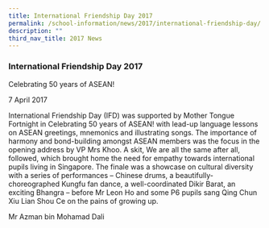 ```yaml
---
title: International Friendship Day 2017
permalink: /school-information/news/2017/international-friendship-day/
description: ""
third_nav_title: 2017 News
---
```

### **International Friendship Day 2017**
Celebrating 50 years of ASEAN! 

7 April 2017  

International Friendship Day (IFD) was supported by Mother Tongue Fortnight in Celebrating 50 years of ASEAN! with lead-up language lessons on ASEAN greetings, mnemonics and illustrating songs. The importance of harmony and bond-building amongst ASEAN members was the focus in the opening address by VP Mrs Khoo. A skit, We are all the same after all, followed, which brought home the need for empathy towards international pupils living in Singapore. The finale was a showcase on cultural diversity with a series of performances – Chinese drums, a beautifully-choreographed Kungfu fan dance, a well-coordinated Dikir Barat, an exciting Bhangra – before Mr Leon Ho and some P6 pupils sang Qing Chun Xiu Lian Shou Ce on the pains of growing up.   

Mr Azman bin Mohamad Dali